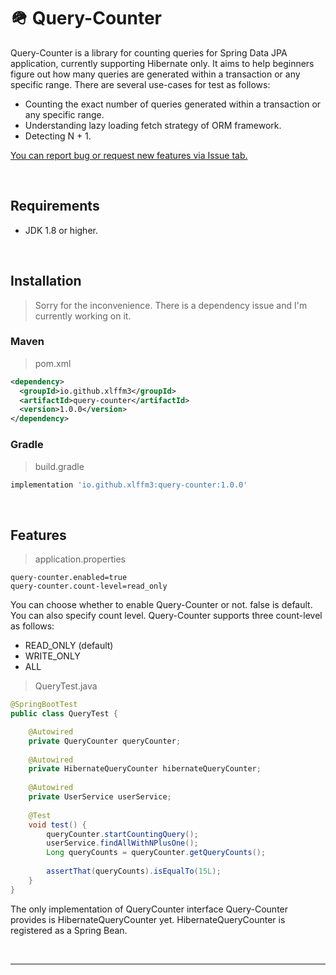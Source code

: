# 🪖 Query-Counter

Query-Counter is a library for counting queries for Spring Data JPA application, currently supporting Hibernate only. It aims to help beginners figure out how many queries are generated within a transaction or any specific range. There are several use-cases for test as follows:

* Counting the exact number of queries generated within a transaction or any specific range.
* Understanding lazy loading fetch strategy of ORM framework.
* Detecting N + 1.

[You can report bug or request new features via Issue tab.](https://github.com/xlffm3/query-counter/issues)

<br>

## Requirements

* JDK 1.8 or higher.

<br>

## Installation

> Sorry for the inconvenience. There is a dependency issue and I'm currently working on it.

### Maven

> pom.xml

```xml
<dependency>
  <groupId>io.github.xlffm3</groupId>
  <artifactId>query-counter</artifactId>
  <version>1.0.0</version>
</dependency>
```

### Gradle

> build.gradle

```groovy
implementation 'io.github.xlffm3:query-counter:1.0.0'
```

<br>

## Features

> application.properties

```properties
query-counter.enabled=true
query-counter.count-level=read_only
```

You can choose whether to enable Query-Counter or not. false is default. You can also specify count level. Query-Counter supports three count-level as follows:

* READ_ONLY (default)
* WRITE_ONLY
* ALL

> QueryTest.java

```java
@SpringBootTest
public class QueryTest {

    @Autowired
    private QueryCounter queryCounter;
    
    @Autowired
    private HibernateQueryCounter hibernateQueryCounter;
    
    @Autowired
    private UserService userService;
    
    @Test
    void test() {
        queryCounter.startCountingQuery();
        userService.findAllWithNPlusOne();
        Long queryCounts = queryCounter.getQueryCounts();
        
        assertThat(queryCounts).isEqualTo(15L);
    }
}
```

The only implementation of QueryCounter interface Query-Counter provides is HibernateQueryCounter yet. HibernateQueryCounter is registered as a Spring Bean.

<br>

---
